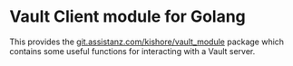 # Vault Client module for Golang

This provides the [git.assistanz.com/kishore/vault_module](https://git.assistanz.com/kishore/vault_module) package which contains some useful functions for interacting with a Vault server.
